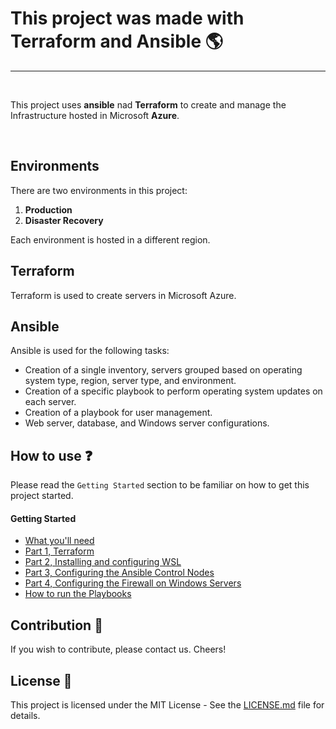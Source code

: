 
# This project was made with Terraform and Ansible :earth_americas: 
---


<br/>

This project uses **ansible** nad **Terraform** to create and manage the Infrastructure hosted in Microsoft **Azure**.

<br/>

## Environments

There are two environments in this project:

1. **Production**
2. **Disaster Recovery**

Each environment is hosted in a different region.

## Terraform

Terraform is used to create servers in Microsoft Azure.


## Ansible

Ansible is used for the following tasks:

- Creation of a single inventory, servers grouped based on operating system type, region, server type, and environment.
- Creation of a specific playbook to perform operating system updates on each server.
- Creation of a playbook for user management.
- Web server, database, and Windows server configurations.


## How to use :question:

Please read the `Getting Started` section to be familiar on how to get this project started.

#### Getting Started
- [What you'll need](0.%20Getting%20Started/Readme.md)
- [Part 1, Terraform](0.%20Getting%20Started/Part1.md )
- [Part 2, Installing and configuring WSL](0.%20Getting%20Started/Part2.md)
- [Part 3, Configuring the Ansible Control Nodes](0.%20Getting%20Started/Part3.md)
- [Part 4, Configuring the Firewall on Windows Servers](0.%20Getting%20Started/Part4.md)
- [How to run the Playbooks](2.%20Ansible/Ansible%20Hosts/Playbooks_and_Roles/Readme.md)

## Contribution :handshake:

If you wish to contribute, please contact us. Cheers!

## License :scroll:

This project is licensed under the MIT License - See the [LICENSE.md](#LICENSE.md) file for details.
